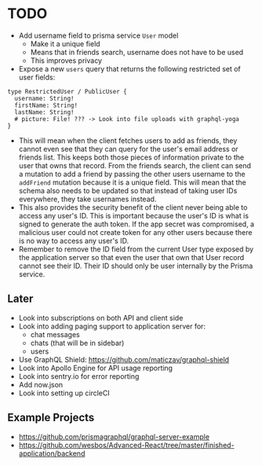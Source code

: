 # TODO

- Add username field to prisma service `User` model
  - Make it a unique field
  - Means that in friends search, username does not have to be used
  - This improves privacy
- Expose a new `users` query that returns the following restricted set of user
  fields:

```gql
type RestrictedUser / PublicUser {
  username: String!
  firstName: String!
  lastName: String!
  # picture: File! ??? -> Look into file uploads with graphql-yoga
}
```

- This will mean when the client fetches users to add as friends, they cannot
  even see that they can query for the user's email address or friends list.
  This keeps both those pieces of information private to the user that owns that
  record. From the friends search, the client can send a mutation to add a
  friend by passing the other users username to the `addFriend` mutation because
  it is a unique field. This will mean that the schema also needs to be updated
  so that instead of taking user IDs everywhere, they take usernames instead.
- This also provides the security benefit of the client never being able to
  access any user's ID. This is important because the user's ID is what is
  signed to generate the auth token. If the app secret was compromised, a
  malicious user could not create token for any other users because there is no
  way to access any user's ID.
- Remember to remove the ID field from the current User type exposed by the
  application server so that even the user that own that User record cannot see
  their ID. Their ID should only be user internally by the Prisma service.

## Later

- Look into subscriptions on both API and client side
- Look into adding paging support to application server for:
  - chat messages
  - chats (that will be in sidebar)
  - users
- Use GraphQL Shield: https://github.com/maticzav/graphql-shield
- Look into Apollo Engine for API usage reporting
- Look into sentry.io for error reporting
- Add now.json
- Look into setting up circleCI

## Example Projects

- https://github.com/prismagraphql/graphql-server-example
- https://github.com/wesbos/Advanced-React/tree/master/finished-application/backend
